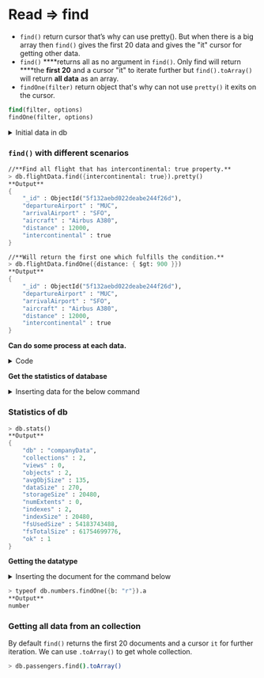# Read ⇒ find

- `find()` return cursor that’s why can use pretty(). But when there is a big array then `find()` gives the first 20 data and gives the "it" cursor for getting other data.
- `find()` ****returns all as no argument in `find()`. Only find will return ****the **first 20** and a cursor "it" to iterate further but `find().toArray()` will return **all data** as an array.
- `findOne(filter)` return object that's why can not use `pretty()` it exits on the cursor.

```scheme
find(filter, options)
findOne(filter, options)
```

<details>
  <summary>Initial data in db</summary>

```scheme
  {
    "_id" : ObjectId("5f132aebd022deabe244f26d"),
    "departureAirport" : "MUC",
    "arrivalAirport" : "SFO",
    "aircraft" : "Airbus A380",
    "distance" : 12000,
    "intercontinental" : true
  }
  {
    "_id" : ObjectId("5f132aebd022deabe244f26e"),
    "departureAirport" : "LHR",
    "arrivalAirport" : "TXL",
    "aircraft" : "Airbus A320",
    "distance" : 950,
    "intercontinental" : false
  }
```
</details>

### `find()` with different scenarios

```scheme
//**Find all flight that has intercontinental: true property.**
> db.flightData.find({intercontinental: true}).pretty() 
**Output**
{
	"_id" : ObjectId("5f132aebd022deabe244f26d"),
	"departureAirport" : "MUC",
	"arrivalAirport" : "SFO",
	"aircraft" : "Airbus A380",
	"distance" : 12000,
	"intercontinental" : true
}

//**Will return the first one which fulfills the condition.**
> db.flightData.findOne({distance: { $gt: 900 }})
**Output**
{
	"_id" : ObjectId("5f132aebd022deabe244f26d"),
	"departureAirport" : "MUC",
	"arrivalAirport" : "SFO",
	"aircraft" : "Airbus A380",
	"distance" : 12000,
	"intercontinental" : true
}
```

**Can do some process at each data.**
<details>
  <summary>Code</summary>

  ```scheme
  db.passengers.find().forEach((passengerData) => {printjson(passengerData)})
  ```
  **Output**

  ```scheme  
    {
    	"_id" : ObjectId("5f1339f7d022deabe244f26f"),
    	"name" : "Max Schwarzmueller",
    	"age" : 29
    }
    {
    	"_id" : ObjectId("5f1339f7d022deabe244f270"),
    	"name" : "Manu Lorenz",
    	"age" : 30
    }
    {
    	"_id" : ObjectId("5f1339f7d022deabe244f271"),
    	"name" : "Chris Hayton",
    	"age" : 35
    }
    {
    	"_id" : ObjectId("5f1339f7d022deabe244f272"),
    	"name" : "Sandeep Kumar",
    	"age" : 28
    }
    {
    	"_id" : ObjectId("5f1339f7d022deabe244f273"),
    	"name" : "Maria Jones",
    	"age" : 30
    }
    {
    	"_id" : ObjectId("5f1339f7d022deabe244f274"),
    	"name" : "Alexandra Maier",
    	"age" : 27
    }
    {
    	"_id" : ObjectId("5f1339f7d022deabe244f275"),
    	"name" : "Dr. Phil Evans",
    	"age" : 47
    }
    {
    	"_id" : ObjectId("5f1339f7d022deabe244f276"),
    	"name" : "Sandra Brugge",
    	"age" : 33
    }
    {
    	"_id" : ObjectId("5f1339f7d022deabe244f277"),
    	"name" : "Elisabeth Mayr",
    	"age" : 29
    }
    {
    	"_id" : ObjectId("5f1339f7d022deabe244f278"),
    	"name" : "Frank Cube",
    	"age" : 41
    }
    {
    	"_id" : ObjectId("5f1339f7d022deabe244f279"),
    	"name" : "Karandeep Alun",
    	"age" : 48
    }
    {
    	"_id" : ObjectId("5f1339f7d022deabe244f27a"),
    	"name" : "Michaela Drayer",
    	"age" : 39
    }
    {
    	"_id" : ObjectId("5f1339f7d022deabe244f27b"),
    	"name" : "Bernd Hoftstadt",
    	"age" : 22
    }
    {
    	"_id" : ObjectId("5f1339f7d022deabe244f27c"),
    	"name" : "Scott Tolib",
    	"age" : 44
    }
    {
    	"_id" : ObjectId("5f1339f7d022deabe244f27d"),
    	"name" : "Freddy Melver",
    	"age" : 41
    }
    {
    	"_id" : ObjectId("5f1339f7d022deabe244f27e"),
    	"name" : "Alexis Bohed",
    	"age" : 35
    }
    {
    	"_id" : ObjectId("5f1339f7d022deabe244f27f"),
    	"name" : "Melanie Palace",
    	"age" : 27
    }
    {
    	"_id" : ObjectId("5f1339f7d022deabe244f280"),
    	"name" : "Armin Glutch",
    	"age" : 35
    }
    {
    	"_id" : ObjectId("5f1339f7d022deabe244f281"),
    	"name" : "Klaus Arber",
    	"age" : 53
    }
    {
    	"_id" : ObjectId("5f1339f7d022deabe244f282"),
    	"name" : "Albert Twostone",
    	"age" : 68
    }
    {
    	"_id" : ObjectId("5f1339f7d022deabe244f283"),
    	"name" : "Gordon Black",
    	"age" : 38
    }
  ```
</details>
    

**Get the statistics of database**

<details>
  <summary>Inserting data for the below command</summary>

```scheme
  db.numbers.insertOne({a: 1})
```
**Output**
```scheme
{
    "acknowledged" : true,
    "insertedId" : ObjectId("5f13ed5a0249b11a6aa5e380")
}
```
<br/>

```scheme
db.numbers.findOne()
```
**Output**
```scheme
{ "_id" : ObjectId("5f13ed5a0249b11a6aa5e380"), "a" : 1 }
```
<br/>

```scheme
> db.stats
```
**Output**
```scheme
function (scale) {
  return this.runCommand({dbstats: 1, scale: scale});
}
```
</details>

### Statistics of db

```scheme
> db.stats()
**Output**
{
	"db" : "companyData",
	"collections" : 2,
	"views" : 0,
	"objects" : 2,
	"avgObjSize" : 135,
	"dataSize" : 270,
	"storageSize" : 20480,
	"numExtents" : 0,
	"indexes" : 2,
	"indexSize" : 20480,
	"fsUsedSize" : 54183743488,
	"fsTotalSize" : 61754699776,
	"ok" : 1
}
```

**Getting the datatype**
<details>
  <summary>Inserting the document for the command below</summary>
     
```scheme
db.numbers.insertOne({a: 1.5,b: "r"})
```
**Output**
```scheme
{
  "acknowledged" : true,
  "insertedId" : ObjectId("5f13f19e0249b11a6aa5e386")
}
```
</details>
    

```scheme
> typeof db.numbers.findOne({b: "r"}).a
**Output**
number
```

### Getting all data from an collection

By default `find()` returns the first 20 documents and a cursor `it` for further iteration. We can use `.toArray()` to get whole collection.

```bash
> db.passengers.find().toArray()
```
